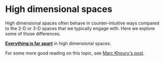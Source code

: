 # High dimensional spaces

High dimensional spaces often behave in counter-intuitive ways compared to the 2-D or 3-D spaces that we typically engage with.  Here we explore some of those differences.

**[Everything is far apart](Everything-is-far-apart.ipynb)** in high dimensional spaces.

For some more good reading on this topic, see [Marc Khoury's post](https://marckhoury.github.io/counterintuitive-properties-of-high-dimensional-space/).
